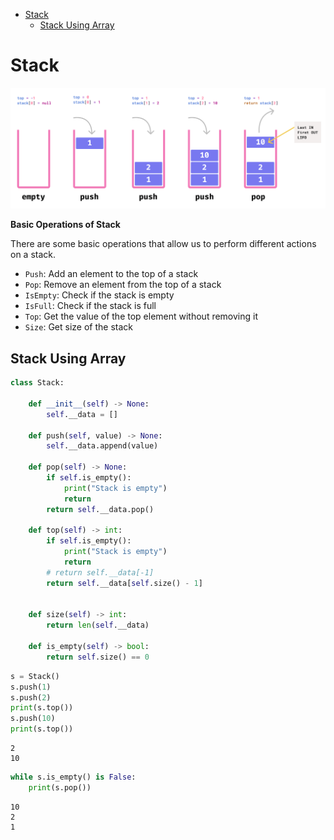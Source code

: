- [Stack](#stack)
	- [Stack Using Array](#stack-using-array)

# Stack

<!--
jupyter nbconvert --to markdown stack.ipynb --output README.md
 -->
<div align="center">
<img src="img/intro.jpg" alt="rec" width="1000px">
</div>

**Basic Operations of Stack**

There are some basic operations that allow us to perform different actions on a stack.

- `Push`: Add an element to the top of a stack
- `Pop`: Remove an element from the top of a stack
- `IsEmpty`: Check if the stack is empty
- `IsFull`: Check if the stack is full
- `Top`: Get the value of the top element without removing it
- `Size`: Get size of the stack




## Stack Using Array


```python
class Stack:

	def __init__(self) -> None:
		self.__data = []

	def push(self, value) -> None:
		self.__data.append(value)

	def pop(self) -> None:
		if self.is_empty():
			print("Stack is empty")
			return
		return self.__data.pop()

	def top(self) -> int:
		if self.is_empty():
			print("Stack is empty")
			return
		# return self.__data[-1]
		return self.__data[self.size() - 1]


	def size(self) -> int:
		return len(self.__data)

	def is_empty(self) -> bool:
		return self.size() == 0

```


```python
s = Stack()
s.push(1)
s.push(2)
print(s.top())
s.push(10)
print(s.top())
```

    2
    10



```python
while s.is_empty() is False:
	print(s.pop())
```

    10
    2
    1

